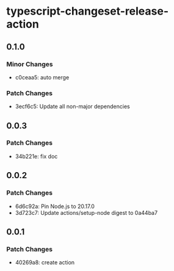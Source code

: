 # typescript-changeset-release-action

## 0.1.0

### Minor Changes

- c0ceaa5: auto merge

### Patch Changes

- 3ecf6c5: Update all non-major dependencies

## 0.0.3

### Patch Changes

- 34b221e: fix doc

## 0.0.2

### Patch Changes

- 6d6c92a: Pin Node.js to 20.17.0
- 3d723c7: Update actions/setup-node digest to 0a44ba7

## 0.0.1

### Patch Changes

- 40269a8: create action
